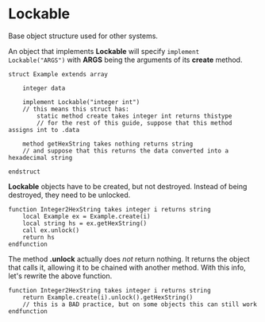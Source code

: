 # Lockable

Base object structure used for other systems.

An object that implements **Lockable** will specify `implement Lockable("ARGS")` with **ARGS** being the arguments of its **create** method.

```
struct Example extends array

	integer data

	implement Lockable("integer int")
	// this means this struct has:
		static method create takes integer int returns thistype
		// for the rest of this guide, suppose that this method assigns int to .data

	method getHexString takes nothing returns string
	// and suppose that this returns the data converted into a hexadecimal string

endstruct
```

**Lockable** objects have to be created, but not destroyed. Instead of being destroyed, they need to be unlocked.

```
function Integer2HexString takes integer i returns string
	local Example ex = Example.create(i)
	local string hs = ex.getHexString()
	call ex.unlock()
	return hs
endfunction
```

The method **.unlock** actually does _not_ return nothing. It returns the object that calls it, allowing it to be chained with another method. With this info, let's rewrite the above function.

```
function Integer2HexString takes integer i returns string
	return Example.create(i).unlock().getHexString()
	// this is a BAD practice, but on some objects this can still work
endfunction
```


